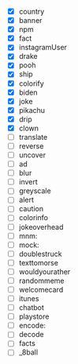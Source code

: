- [x] country
- [x] banner
- [x] npm
- [x] fact
- [x] instagramUser
- [x] drake
- [x] pooh
- [x] ship 
- [x] colorify
- [x] biden
- [x] joke
- [x] pikachu
- [x] drip
- [x] clown
- [ ] translate
- [ ] reverse
- [ ] uncover
- [ ] ad
- [ ] blur
- [ ] invert
- [ ] greyscale
- [ ] alert
- [ ] caution
- [ ] colorinfo
- [ ] jokeoverhead
- [ ] mnm: 
- [ ] mock: 
- [ ] doublestruck
- [ ] texttomorse
- [ ] wouldyourather
- [ ] randommeme
- [ ] welcomecard
- [ ] itunes
- [ ] chatbot
- [ ] playstore
- [ ] encode:
- [ ] decode
- [ ] facts
- [ ] _8ball